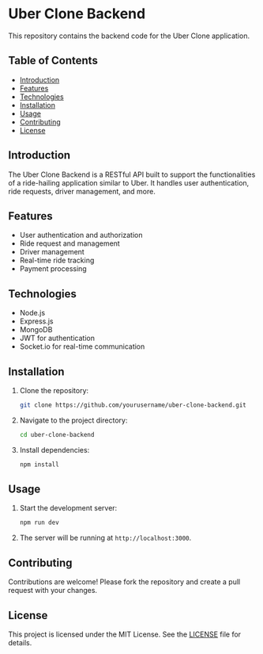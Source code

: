 # Uber Clone Backend

This repository contains the backend code for the Uber Clone application.

## Table of Contents

- [Introduction](#introduction)
- [Features](#features)
- [Technologies](#technologies)
- [Installation](#installation)
- [Usage](#usage)
- [Contributing](#contributing)
- [License](#license)

## Introduction

The Uber Clone Backend is a RESTful API built to support the functionalities of a ride-hailing application similar to Uber. It handles user authentication, ride requests, driver management, and more.

## Features

- User authentication and authorization
- Ride request and management
- Driver management
- Real-time ride tracking
- Payment processing

## Technologies

- Node.js
- Express.js
- MongoDB
- JWT for authentication
- Socket.io for real-time communication

## Installation

1. Clone the repository:
    ```bash
    git clone https://github.com/yourusername/uber-clone-backend.git
    ```
2. Navigate to the project directory:
    ```bash
    cd uber-clone-backend
    ```
3. Install dependencies:
    ```bash
    npm install
    ```

## Usage

1. Start the development server:
    ```bash
    npm run dev
    ```
2. The server will be running at `http://localhost:3000`.

## Contributing

Contributions are welcome! Please fork the repository and create a pull request with your changes.

## License

This project is licensed under the MIT License. See the [LICENSE](LICENSE) file for details.

